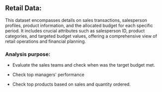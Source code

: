 ## Retail Data:
This dataset encompasses details on sales transactions, salesperson profiles, product information, and the allocated budget for each specific period. It includes crucial attributes such as salesperson ID, product categories, and targeted budget values, offering a comprehensive view of retail operations and financial planning.

### Analysis purpose:

* Evaluate the sales teams and check when was the target budget met.

* Check top managers' performance

* Check top products based on sales and quantity ordered.
